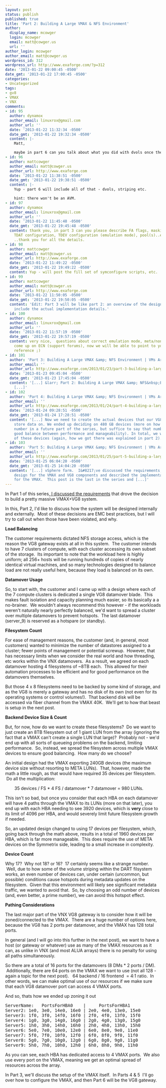```yaml
---
layout: post
status: publish
published: true
title: 'Part 2: Building A Large VMAX & NFS Environment'
author:
  display_name: mcowger
  login: mcowger
  email: matt@cowger.us
  url: ''
author_login: mcowger
author_email: matt@cowger.us
wordpress_id: 312
wordpress_url: http://www.exaforge.com/?p=312
date: '2013-01-22 09:00:45 -0500'
date_gmt: '2013-01-22 17:00:45 -0500'
categories:
- Uncategorized
tags:
- gv8
- VMAX
- VNX
comments:
- id: 95
  author: dynamox
  author_email: linuxrox@gmail.com
  author_url: ''
  date: '2013-01-22 11:32:34 -0500'
  date_gmt: '2013-01-22 19:32:34 -0500'
  content: |-
    Matt,

    maybe in part 6 can you talk about what you did with dvols once they were presented to VG8 ? Did you use AVM with custom defined pools or did you do manual meta/slice ..etc carving ?
- id: 96
  author: mattcowger
  author_email: matt@cowger.us
  author_url: http://www.exaforge.com
  date: '2013-01-22 11:38:51 -0500'
  date_gmt: '2013-01-22 19:38:51 -0500'
  content: |-
    Yup - part 6 will include all of that - dvols, striping etc.

    hint: there won't be an AVM.
- id: 97
  author: dynamox
  author_email: linuxrox@gmail.com
  author_url: ''
  date: '2013-01-22 11:45:48 -0500'
  date_gmt: '2013-01-22 19:45:48 -0500'
  content: thank you, in part 3 can you please describe FA flags, masking view approach,
    TDAT configuration, TDEV configuration (emulation mode), pool(s)..etc.  Good Stuff
    ..thank you for all the details.
- id: 98
  author: mattcowger
  author_email: matt@cowger.us
  author_url: http://www.exaforge.com
  date: '2013-01-22 11:49:22 -0500'
  date_gmt: '2013-01-22 19:49:22 -0500'
  content: Yup - will post the fill set of symconfigure scripts, etc.
- id: 99
  author: mattcowger
  author_email: matt@cowger.us
  author_url: http://www.exaforge.com
  date: '2013-01-22 11:50:05 -0500'
  date_gmt: '2013-01-22 19:50:05 -0500'
  content: 'Edit: Part 3 will be like part 2: an overview of the design.  Part 4 will
    include the actual implementation details.'
- id: 100
  author: dynamox
  author_email: linuxrox@gmail.com
  author_url: ''
  date: '2013-01-22 11:57:19 -0500'
  date_gmt: '2013-01-22 19:57:19 -0500'
  content: very nice,  questions about correct emulation mode, meta/non-meta always
    come up on ECN (support forums), now we will be able to point to your blog for
    reference ;)
- id: 101
  author: 'Part 3: Building A Large VMAX &amp; NFS Environment | VMs Are Free, Right?'
  author_email: ''
  author_url: http://www.exaforge.com/2013/01/23/part-3-building-a-large-vmax-nfs-environment/
  date: '2013-01-23 09:45:04 -0500'
  date_gmt: '2013-01-23 17:45:04 -0500'
  content: '[...] &larr; Part 2: Building A Large VMAX &amp; NFS&nbsp;Environment
    [...]'
- id: 102
  author: 'Part 4: Building A Large VMAX &amp; NFS Environment | VMs Are Free, Right?'
  author_email: ''
  author_url: http://www.exaforge.com/2013/01/24/part-4-building-a-large-vmax-nfs-environment/
  date: '2013-01-24 09:28:51 -0500'
  date_gmt: '2013-01-24 17:28:51 -0500'
  content: '[...] Now we need to create the actual devices that our VG8 gateway will
    store data on. We ended up deciding on 480 GB devices (more on how we go to that
    number in a future part of the series, but suffice to say that number struck a
    good balance between performance and manageability). In total, we will need 476
    of these devices (again, how we got there was explained in part 2). [...]'
- id: 103
  author: 'Part 5: Building A Large VMAX &amp; NFS Environment | VMs Are Free, Right?'
  author_email: ''
  author_url: http://www.exaforge.com/2013/01/25/part-5-building-a-large-vmax-nfs-environment/
  date: '2013-01-25 06:04:20 -0500'
  date_gmt: '2013-01-25 14:04:20 -0500'
  content: '[...] vSphere farm.  I&#8217;ve discussed the requirements, high-level
    design for the VMAX and VG8 components and described the implementation details
    for the VMAX.  This post is the last in the series and [...]'
---
```

<p>In Part 1 of this series,<a href="http://www.exaforge.com/2013/01/21/part-1-building-a-large-vmax-nfs-environment/"> I discussed the requirements</a> that drove the decision to build a pretty massive VMAX+VG8 system.</p>
<p>In this, Part 2, I'd like to discuss how the system will be designed internally and externally.  Most of these decisions are EMC best practices, but I will try to call out when those have been violated, and why.</p>
<p><strong>Load Balancing</strong></p>
<p>The customer requirements dictated NFS storage access, which is the reason the VG8 gateway exists at all in this system.  The customer intends to have 7 clusters of compute, with each cluster accessing its own subset of the storage.  Its important to note that the workload here is highly uniform; all 256+ hosts will be running hundreds of copies of nearly identical virtual machines, and so many technologies designed to balance load are not really useful here, because they load is balanced on its own.</p>
<p><strong>Datamover Usage</strong></p>
<p>So, to start with, the customer and I came up with a design where each of the 7 compute clusters is dedicated a single VG8 datamover blade.  This makes fault isolation and capacity planning much easier, so its basically a a no-brainer.  We wouldn't always recommend this however - if the workloads weren't naturally nearly perfectly balanced, we'd want to spread a cluster over multiple datamovers to prevent hotspots.  The last datamover (server_9) is reserved as a hotspare (or standby).</p>
<p><strong>Filesystem Count</strong></p>
<p>For ease of management reasons, the customer (and, in general, most customers) wanted to minimize the number of datastores assigned to a cluster; fewer points of management or potential screwup.  However, that has necessary limits when we consider the real world and how threading, etc works within the VNX datamovers.  As a result, we agreed on each datamover hosting 4 filesystems of ~8TB each.  This allowed for their automation processes to be efficient and for good performance on the datamovers themselves.</p>
<p>But those 4 x 8 filesystems need to be backed by some kind of storage, and as the VG8 is merely a gateway and has no disk of its own (not even for its operating systems or control volumes!).  That backend disk will be accessed via fiber channel from the VMAX 40K.  We'll get to how that beast is setup in the next post.</p>
<p><strong>Backend Device Size &amp; Count</strong></p>
<p>But, for now, how do we want to create these filesystems?  Do we want to just create an 8TB filesystem out of 1 giant LUN from the array (ignoring the fact that a VMAX can't create a single LUN that large)?  Probably not - we'd end up with all sorts of queueing problems on the backend, limiting performance.  So, instead, we spread the filesystem across multiple VMAX devices to ensure good balancing.  How many do we choose?</p>
<p>An initial design had the VMAX exporting 240GB devices (the maximum device size without resorting to META LUNs).  That, however, made the math a little rough, as that would have required 35 devices per filesystem.  Do all the multiplication:</p>
<p style="padding-left:30px;">35 devices / FS * 4 FS / datamover * 7 datamover = 980 LUNs.</p>
<p>This isn't so bad, but once you consider that each HBA on each datamover will have 4 paths through the VMAX to its LUNs (more on that later), you end up with each HBA needing to see 3920 devices, which is <strong>very </strong>close to its limit of 4096 per HBA, and would severely limit future filesystem growth if needed.</p>
<p>So, an updated design changed to using 17 devices per filesystem, which, going back through the math above, results in a total of 1960 devices per HBA, which is far more manageable.  This does require the use of META devices on the Symmetrix side, leading to a small increase in complexity.</p>
<p><strong>Device Count</strong></p>
<p>Why 17?  Why not 18? or 16?  17 certainly seems like a strange number.  Well, due to how some of the volume striping within the DART filsystem works, an even number of devices can, under certain (uncommon, but possible) conditions cause hotspots during metadata updates on the filesystem.  Given that this environment will likely see significant metadata traffic, we wanted to avoid that.  So, by choosing an odd number of devices (and, even better, a prime number), we can avoid this hotspot effect.</p>
<p><strong>Pathing Considerations</strong></p>
<p><strong></strong>The last major part of the VNX VG8 gateway is to consider how it will be zoned/connected to the VMAX.  There are a huge number of options here, because the VG8 has 2 ports per datamover, and the VMAX has 128 total ports.</p>
<p>In general (and I will go into this further in the next post), we want to have a host (or gateway or whatever) use as many of the VMAX resources as it can, as unlike in VNX (and most ALUA arrays) there is no penalty for using all paths simultaneously.</p>
<p>So there are a total of 16 ports for the datamovers (8 DMs * 2 ports / DM).  Additionally, there are 64 ports on the VMAX we want to use (not all 128 - again a topic for the next post).   64 backend / 16 frontend  = 4:1 ratio.  In other words, we can make optimal use of our resources if we make sure that each VG8 datamover port can access 4 VMAX ports.</p>
<p>And so, thats how we ended up zoning it out</p>
<pre>ServerName:   PortsForHBA0    |     PortsForHBA1
Server2: 1e0, 3e0, 14e0, 16e0 | 2e0, 4e0, 13e0, 15e0
Server3: 1f0, 3f0, 14f0, 16f0 | 2f0, 4f0, 13f0, 15f0
Server4: 1g0, 3g0, 14g0, 16g0 | 2g0, 4g0, 13g0, 15g0
Server5: 1h0, 3h0, 14h0, 16h0 | 2h0, 4h0, 13h0, 15h0
Server6: 5e0, 7e0, 10e0, 12e0 | 6e0, 8e0, 9e0, 11e0
Server7: 5f0, 7f0, 10f0, 12f0 | 6f0, 8f0, 9f0, 11f0
Server8: 5g0, 7g0, 10g0, 12g0 | 6g0, 8g0, 9g0, 11g0
Server9: 5h0, 7h0, 10h0, 12h0 | 6h0, 8h0, 9h0, 11h0</pre>
<p>As you can see, each HBA has dedicated access to 4 VMAX ports.  We also use every port on the VMAX, meaning we get an optimal spread of resources across the array.</p>
<p>In Part 3, we'll discuss the setup of the VMAX itself.  In Parts 4 &amp; 5  I'll go over how to configure the VMAX, and then Part 6 will be the VG8 gateway.</p>
